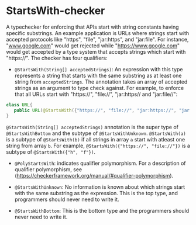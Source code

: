 # StartsWith-checker
A typechecker for enforcing that APIs start with string constants having specific substrings. An example application
is URLs where strings start with accepted protocols like "https", "file", "jar:https", and "jar:file".
For instance, "www.google.com" would get rejected while "https://www.google.com" would get accepted by a type system
that accepts strings which start with "https://".
The checker has four qualifiers:
* `@StartsWith(String[] acceptedStrings)`:
        An expression with this type represents a string that starts with the same substring as at least one string from
        `acceptedStrings`. The annotation takes an array of accepted strings as an argument to type check against.
        For example, to enforce that all URLs start with "https://", "file://", "jar:https// and "jar:file//":
        
```java
class URL{
   public URL(@StartsWith({"https://", "file://", "jar:https://", "jar:file://"}) String spec);
}
```

   `@StartsWith(String[] acceptedStrings)` annotation is the super type of `@StartsWithBottom` and the subtype of
   `@StartsWithUnknown`. `@StartsWith(a)` is a subtype of `@StartsWith(b)` if all strings in array `a` start with atleast
    one string from array `b`.
    For example,  `@StartsWith({"https://", "file://"})` is a subtype of `@StartsWith({"h", "f"})`.

* `@PolyStartsWith`:
        indicates qualifier polymorphism. For a description of qualifier polymorphism, 
        see (https://checkerframework.org/manual/#qualifier-polymorphism).

* `@StartsWithUnknown`:
        No information is known about which strings start with the same substring as the expression. This is the top
        type, and programmers should never need to write it.

* `@StartsWithBottom`:
        This is the bottom type and the programmers should never need to write it.

